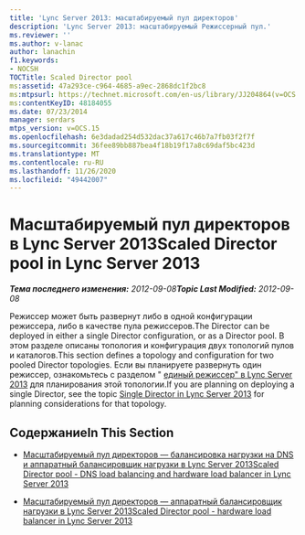 ```yaml
---
title: 'Lync Server 2013: масштабируемый пул директоров'
description: 'Lync Server 2013: масштабируемый Режиссерный пул.'
ms.reviewer: ''
ms.author: v-lanac
author: lanachin
f1.keywords:
- NOCSH
TOCTitle: Scaled Director pool
ms:assetid: 47a293ce-c964-4685-a9ec-2868dc1f2bc8
ms:mtpsurl: https://technet.microsoft.com/en-us/library/JJ204864(v=OCS.15)
ms:contentKeyID: 48184055
ms.date: 07/23/2014
manager: serdars
mtps_version: v=OCS.15
ms.openlocfilehash: 6e3dadad254d532dac37a617c46b7a7fb03f2f7f
ms.sourcegitcommit: 36fee89bb887bea4f18b19f17a8c69daf5bc423d
ms.translationtype: MT
ms.contentlocale: ru-RU
ms.lasthandoff: 11/26/2020
ms.locfileid: "49442007"
---
```

# <a name="scaled-director-pool-in-lync-server-2013"></a><span data-ttu-id="1bd92-103">Масштабируемый пул директоров в Lync Server 2013</span><span class="sxs-lookup"><span data-stu-id="1bd92-103">Scaled Director pool in Lync Server 2013</span></span>

<div data-xmlns="http://www.w3.org/1999/xhtml">

<div class="topic" data-xmlns="http://www.w3.org/1999/xhtml" data-msxsl="urn:schemas-microsoft-com:xslt" data-cs="https://msdn.microsoft.com/">

<div data-asp="https://msdn2.microsoft.com/asp">



</div>

<div id="mainSection">

<div id="mainBody"><span data-ttu-id="1bd92-104">

<span> </span></span><span class="sxs-lookup"><span data-stu-id="1bd92-104">

<span> </span></span></span>

<span data-ttu-id="1bd92-105">_**Тема последнего изменения:** 2012-09-08_</span><span class="sxs-lookup"><span data-stu-id="1bd92-105">_**Topic Last Modified:** 2012-09-08_</span></span>

<span data-ttu-id="1bd92-106">Режиссер может быть развернут либо в одной конфигурации режиссера, либо в качестве пула режиссеров.</span><span class="sxs-lookup"><span data-stu-id="1bd92-106">The Director can be deployed in either a single Director configuration, or as a Director pool.</span></span> <span data-ttu-id="1bd92-107">В этом разделе описаны топология и конфигурация двух топологий пулов и каталогов.</span><span class="sxs-lookup"><span data-stu-id="1bd92-107">This section defines a topology and configuration for two pooled Director topologies.</span></span> <span data-ttu-id="1bd92-108">Если вы планируете развернуть один режиссер, ознакомьтесь с разделом " [единый режиссер" в Lync Server 2013](lync-server-2013-single-director.md) для планирования этой топологии.</span><span class="sxs-lookup"><span data-stu-id="1bd92-108">If you are planning on deploying a single Director, see the topic [Single Director in Lync Server 2013](lync-server-2013-single-director.md) for planning considerations for that topology.</span></span>

<div>

## <a name="in-this-section"></a><span data-ttu-id="1bd92-109">Содержание</span><span class="sxs-lookup"><span data-stu-id="1bd92-109">In This Section</span></span>

  - [<span data-ttu-id="1bd92-110">Масштабируемый пул директоров — балансировка нагрузки на DNS и аппаратный балансировщик нагрузки в Lync Server 2013</span><span class="sxs-lookup"><span data-stu-id="1bd92-110">Scaled Director pool - DNS load balancing and hardware load balancer in Lync Server 2013</span></span>](lync-server-2013-scaled-director-pool-dns-load-balancing-and-hardware-load-balancer.md)

  - [<span data-ttu-id="1bd92-111">Масштабируемый пул директоров — аппаратный балансировщик нагрузки в Lync Server 2013</span><span class="sxs-lookup"><span data-stu-id="1bd92-111">Scaled Director pool - hardware load balancer in Lync Server 2013</span></span>](lync-server-2013-scaled-director-pool-hardware-load-balancer.md)

<span data-ttu-id="1bd92-112"></div>

</div>

<span> </span>

</div>

</div>

</span><span class="sxs-lookup"><span data-stu-id="1bd92-112"></div>

</div>

<span> </span>

</div>

</div>

</span></span></div>

